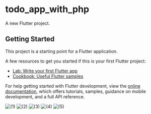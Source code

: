# todo_app_with_php

A new Flutter project.

## Getting Started

This project is a starting point for a Flutter application.

A few resources to get you started if this is your first Flutter project:

- [Lab: Write your first Flutter app](https://docs.flutter.dev/get-started/codelab)
- [Cookbook: Useful Flutter samples](https://docs.flutter.dev/cookbook)

For help getting started with Flutter development, view the
[online documentation](https://docs.flutter.dev/), which offers tutorials,
samples, guidance on mobile development, and a full API reference.

![ (1)](https://github.com/muhammad-talat1610/todo_app_with_php_backend_and_mysql/assets/128619762/9a1f4ffb-4d05-493d-b343-d8d4610d3846)
![ (2)](https://github.com/muhammad-talat1610/todo_app_with_php_backend_and_mysql/assets/128619762/cedb9f8c-e526-4c3b-bd89-f915a90ebc2b)
![ (3)](https://github.com/muhammad-talat1610/todo_app_with_php_backend_and_mysql/assets/128619762/63597ce9-bcfd-4fc3-bbe7-7f34db3f54a1)
![ (4)](https://github.com/muhammad-talat1610/todo_app_with_php_backend_and_mysql/assets/128619762/dc6889cb-c1b1-4bef-aa7b-0a74e0957901)
![ (5)](https://github.com/muhammad-talat1610/todo_app_with_php_backend_and_mysql/assets/128619762/96b1f7e6-3ea4-4f40-ac92-584ccf3e64fa)
